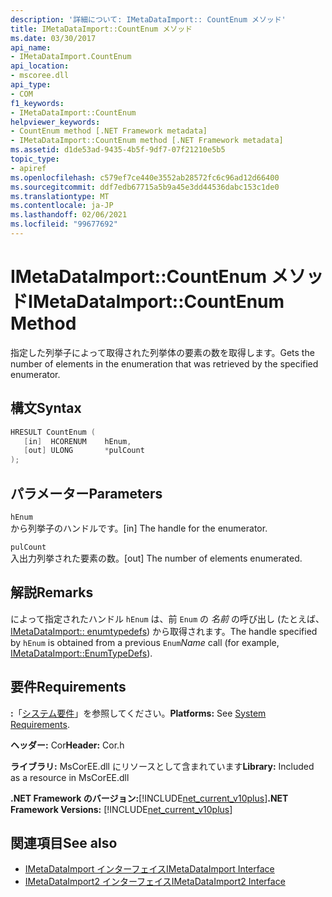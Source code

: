 ```yaml
---
description: '詳細について: IMetaDataImport:: CountEnum メソッド'
title: IMetaDataImport::CountEnum メソッド
ms.date: 03/30/2017
api_name:
- IMetaDataImport.CountEnum
api_location:
- mscoree.dll
api_type:
- COM
f1_keywords:
- IMetaDataImport::CountEnum
helpviewer_keywords:
- CountEnum method [.NET Framework metadata]
- IMetaDataImport::CountEnum method [.NET Framework metadata]
ms.assetid: d1de53ad-9435-4b5f-9df7-07f21210e5b5
topic_type:
- apiref
ms.openlocfilehash: c579ef7ce440e3552ab28572fc6c96ad12d66400
ms.sourcegitcommit: ddf7edb67715a5b9a45e3dd44536dabc153c1de0
ms.translationtype: MT
ms.contentlocale: ja-JP
ms.lasthandoff: 02/06/2021
ms.locfileid: "99677692"
---
```

# <a name="imetadataimportcountenum-method"></a><span data-ttu-id="4d6ed-103">IMetaDataImport::CountEnum メソッド</span><span class="sxs-lookup"><span data-stu-id="4d6ed-103">IMetaDataImport::CountEnum Method</span></span>

<span data-ttu-id="4d6ed-104">指定した列挙子によって取得された列挙体の要素の数を取得します。</span><span class="sxs-lookup"><span data-stu-id="4d6ed-104">Gets the number of elements in the enumeration that was retrieved by the specified enumerator.</span></span>  
  
## <a name="syntax"></a><span data-ttu-id="4d6ed-105">構文</span><span class="sxs-lookup"><span data-stu-id="4d6ed-105">Syntax</span></span>  
  
```cpp  
HRESULT CountEnum (  
   [in]  HCORENUM    hEnum,
   [out] ULONG       *pulCount  
);  
```  
  
## <a name="parameters"></a><span data-ttu-id="4d6ed-106">パラメーター</span><span class="sxs-lookup"><span data-stu-id="4d6ed-106">Parameters</span></span>  

 `hEnum`  
 <span data-ttu-id="4d6ed-107">から列挙子のハンドルです。</span><span class="sxs-lookup"><span data-stu-id="4d6ed-107">[in] The handle for the enumerator.</span></span>  
  
 `pulCount`  
 <span data-ttu-id="4d6ed-108">入出力列挙された要素の数。</span><span class="sxs-lookup"><span data-stu-id="4d6ed-108">[out] The number of elements enumerated.</span></span>  
  
## <a name="remarks"></a><span data-ttu-id="4d6ed-109">解説</span><span class="sxs-lookup"><span data-stu-id="4d6ed-109">Remarks</span></span>  

 <span data-ttu-id="4d6ed-110">によって指定されたハンドル `hEnum` は、前 `Enum` の *名前* の呼び出し (たとえば、 [IMetaDataImport:: enumtypedefs](imetadataimport-enumtypedefs-method.md)) から取得されます。</span><span class="sxs-lookup"><span data-stu-id="4d6ed-110">The handle specified by `hEnum` is obtained from a previous `Enum`*Name* call (for example, [IMetaDataImport::EnumTypeDefs](imetadataimport-enumtypedefs-method.md)).</span></span>  
  
## <a name="requirements"></a><span data-ttu-id="4d6ed-111">要件</span><span class="sxs-lookup"><span data-stu-id="4d6ed-111">Requirements</span></span>  

 <span data-ttu-id="4d6ed-112">**:**「[システム要件](../../get-started/system-requirements.md)」を参照してください。</span><span class="sxs-lookup"><span data-stu-id="4d6ed-112">**Platforms:** See [System Requirements](../../get-started/system-requirements.md).</span></span>  
  
 <span data-ttu-id="4d6ed-113">**ヘッダー:** Cor</span><span class="sxs-lookup"><span data-stu-id="4d6ed-113">**Header:** Cor.h</span></span>  
  
 <span data-ttu-id="4d6ed-114">**ライブラリ:** MsCorEE.dll にリソースとして含まれています</span><span class="sxs-lookup"><span data-stu-id="4d6ed-114">**Library:** Included as a resource in MsCorEE.dll</span></span>  
  
 <span data-ttu-id="4d6ed-115">**.NET Framework のバージョン:**[!INCLUDE[net_current_v10plus](../../../../includes/net-current-v10plus-md.md)]</span><span class="sxs-lookup"><span data-stu-id="4d6ed-115">**.NET Framework Versions:** [!INCLUDE[net_current_v10plus](../../../../includes/net-current-v10plus-md.md)]</span></span>  
  
## <a name="see-also"></a><span data-ttu-id="4d6ed-116">関連項目</span><span class="sxs-lookup"><span data-stu-id="4d6ed-116">See also</span></span>

- [<span data-ttu-id="4d6ed-117">IMetaDataImport インターフェイス</span><span class="sxs-lookup"><span data-stu-id="4d6ed-117">IMetaDataImport Interface</span></span>](imetadataimport-interface.md)
- [<span data-ttu-id="4d6ed-118">IMetaDataImport2 インターフェイス</span><span class="sxs-lookup"><span data-stu-id="4d6ed-118">IMetaDataImport2 Interface</span></span>](imetadataimport2-interface.md)
